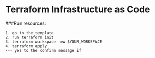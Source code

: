 # Terraform Infrastructure as Code

###Run resources:

```
1. go to the template
2. run terraform init
3. terraform workspace new $YOUR_WORKSPACE
4. terraform apply
--- yes to the confirm message if 
```